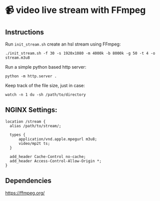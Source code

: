 # 📹 video live stream with FFmpeg

## Instructions

Run `init_stream.sh` create an hsl stream using FFmpeg:

```console
./init_stream.sh -f 30 -s 1920x1080 -m 4000k -b 8000k -g 50 -t 4 -o stream.m3u8
```

Run a simple python based http server:

```console
python -m http.server .
```

Keep track of the file size, just in case:

```console
watch -n 1 du -sh /path/to/directory
```

## NGINX Settings:

```
location /stream {
  alias /path/to/stream/;

  types {
      application/vnd.apple.mpegurl m3u8;
      video/mp2t ts;
  }

  add_header Cache-Control no-cache;
  add_header Access-Control-Allow-Origin *;
}
```

## Dependencies

<a href="https://ffmpeg.org/" target="_blank">https://ffmpeg.org/</a>


